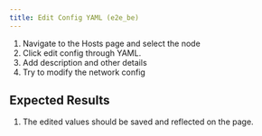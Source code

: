 ```yaml
---
title: Edit Config YAML (e2e_be)
---
```

1. Navigate to the Hosts page and select the node
2. Click edit config through YAML.
3. Add description and other details
4. Try to modify the network config

## Expected Results
1. The edited values should be saved and reflected on the page.	
